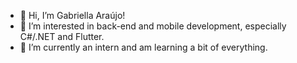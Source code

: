 - 👋 Hi, I’m Gabriella Araújo!
- 👀 I’m interested in back-end and mobile development, especially C#/.NET and Flutter.
- 🌱 I’m currently an intern and am learning a bit of everything.

